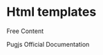 # Html templates

<ResourceGroupTitle>Free Content</ResourceGroupTitle>

<BadgeLink colorScheme='yellow' badgeText='Read' href="https://pugjs.org/api/getting-started.html">Pugjs Official Documentation</BadgeLink>
